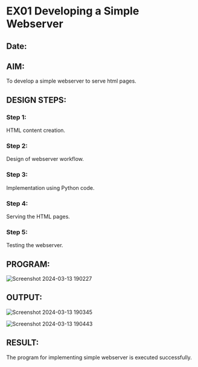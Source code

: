 # EX01 Developing a Simple Webserver
## Date:

## AIM:
To develop a simple webserver to serve html pages.

## DESIGN STEPS:
### Step 1: 
HTML content creation.

### Step 2:
Design of webserver workflow.

### Step 3:
Implementation using Python code.

### Step 4:
Serving the HTML pages.

### Step 5:
Testing the webserver.

## PROGRAM:
![Screenshot 2024-03-13 190227](https://github.com/04Varsha/simplewebserver/assets/149035374/00119c98-6970-4a38-9574-aaa765920d39)


## OUTPUT:
![Screenshot 2024-03-13 190345](https://github.com/04Varsha/simplewebserver/assets/149035374/fda6c2dc-8696-427e-8f25-d45dc0e5ab00)


![Screenshot 2024-03-13 190443](https://github.com/04Varsha/simplewebserver/assets/149035374/8af3ac87-abc6-44e2-b0f2-2f451f2dfb5f)


## RESULT:
The program for implementing simple webserver is executed successfully.
